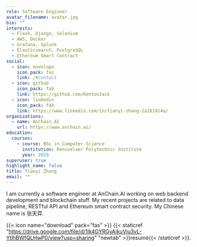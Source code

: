 ```yaml
---
role: Software Engineer
avatar_filename: avatar.jpg
bio: ""
interests:
  - Flask, Django, Selenium
  - AWS, Docker
  - Grafana, Splunk
  - Elasticsearch, PostgreSQL
  - Ethereum Smart Contract
social:
  - icon: envelope
    icon_pack: fas
    link: /#contact
  - icon: github
    icon_pack: fab
    link: https://github.com/KentonJack
  - icon: linkedin
    icon_pack: fab
    link: https://www.linkedin.com/in/tianyi-zhang-2a281414a/
organizations:
  - name: AnChain.AI
    url: https://www.anchain.ai/
education:
  courses:
    - course: BSc in Computer Science
      institution: Rensselaer Polytechnic Institute
      year: 2019
superuser: true
highlight_name: false
title: Tianyi Zhang
email: ""
---
```

I am currently a software engineer at AnChain.AI working on web backend development and blockchain stuff. My recent projects are related to data pipeline, RESTful API and Ethereum smart contract security. My Chinese name is 张天弈.

{{< icon name="download" pack="fas" >}} {{< staticref "https://drive.google.com/file/d/1Ik4GYRGyAikuViu3vL-YtlhBWfQLHwP0/view?usp=sharing" "newtab" >}}resumé{{< /staticref >}}.